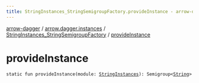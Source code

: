```yaml
---
title: StringInstances_StringSemigroupFactory.provideInstance - arrow-dagger
---
```


[arrow-dagger](../../index.html) / [arrow.dagger.instances](../index.html) / [StringInstances_StringSemigroupFactory](index.html) / [provideInstance](./provide-instance.html)

# provideInstance

`static fun provideInstance(module: `[`StringInstances`](../-string-instances/index.html)`): Semigroup<`[`String`](https://kotlinlang.org/api/latest/jvm/stdlib/kotlin/-string/index.html)`>`